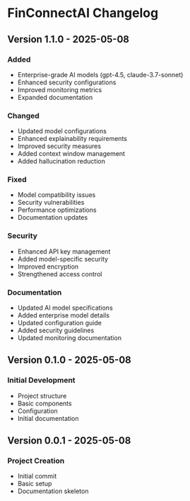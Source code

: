 # FinConnectAI Changelog

## Version 1.1.0 - 2025-05-08

### Added
- Enterprise-grade AI models (gpt-4.5, claude-3.7-sonnet)
- Enhanced security configurations
- Improved monitoring metrics
- Expanded documentation

### Changed
- Updated model configurations
- Enhanced explainability requirements
- Improved security measures
- Added context window management
- Added hallucination reduction

### Fixed
- Model compatibility issues
- Security vulnerabilities
- Performance optimizations
- Documentation updates

### Security
- Enhanced API key management
- Added model-specific security
- Improved encryption
- Strengthened access control

### Documentation
- Updated AI model specifications
- Added enterprise model details
- Updated configuration guide
- Added security guidelines
- Updated monitoring documentation

## Version 0.1.0 - 2025-05-08

### Initial Development
- Project structure
- Basic components
- Configuration
- Initial documentation

## Version 0.0.1 - 2025-05-08

### Project Creation
- Initial commit
- Basic setup
- Documentation skeleton

